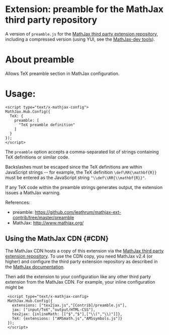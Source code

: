 # Extension: preamble for the MathJax third party repository

A version of `preamble.js` for the [MathJax third party extension repository](https://github.com/mathjax/MathJax-third-party-extensions), including a compressed version (using YUI, see the [MathJax-dev tools](https://github.com/mathjax/mathjax-dev)).

# About preamble

Allows TeX preamble section in MathJax configuration.

# Usage:

    <script type="text/x-mathjax-config">
    MathJax.Hub.Config({
      TeX: {
        preamble: [
          "TeX preamble definition"
        ]
      }
    });
    </script>


The `preamble` option accepts a comma-separated list
of strings containing TeX definitions or similar code. 

Backslashes must be escaped since the TeX definitions
are within JavaScript strings -- for example, 
the TeX definition `\def\RR{\mathbf{R}}`
must be entered as the JavaScript string
`"\\def\\RR{\\mathbf{R}}"`.

If any TeX code within the preamble strings generates output, 
the extension issues a MathJax warning.

References:

- preamble: https://github.com/leathrum/mathjax-ext-contrib/tree/master/preamble
- MathJax: http://www.mathjax.org/


## Using the MathJax CDN {#CDN}

The MathJax CDN hosts a copy of this extension via the [MathJax third party extension repository](https://github.com/mathjax/MathJax-third-party-extensions). To use the CDN copy, you need MathJax v2.4 (or higher) and configure the third party extension repository as described in the [MathJax documentation](http://docs.mathjax.org/). 

Then add the extension to your configuration like any other third party extension from the MathJax CDN. For example, your inline configuration might be

     <script type="text/x-mathjax-config>
     MathJax.Hub.Config({
       extensions: ["tex2jax.js","[Contrib]/preamble.js"],
       jax: ["input/TeX","output/HTML-CSS"],
       tex2jax: {inlineMath: [["$","$"],["\\(","\\)"]]},
       TeX: {extensions: ["AMSmath.js","AMSsymbols.js"]}
     });
     </script>
